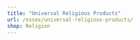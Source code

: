 ```yaml
---
title: "Universal Religious Products"
url: /essex/universal-religious-products/
shop: Religion
---
```

